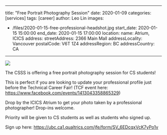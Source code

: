 

---
title: "Free Portrait Photography Session"
date: 2020-01-09
categories: [services]
tags: [career]
author: Leo Lin
images:
  - /files/2020-01-15-free-professional-headshot.jpg
start_date: 2020-01-15 15:00:00
end_date: 2020-01-15 17:00:00
location:
  name: Atrium, ICICS
  address:
    streetAddress: 2366 Main Mall
    addressLocality: Vancouver
    postalCode: V6T 1Z4
    addressRegion: BC
    addressCountry: CA
---

![](/files/2020-01-15-free-professional-headshot.jpg)


The CSSS is offering a free portrait photography session for CS students! 

This is perfect if you are looking to update your professional profile just before the Technical Career Fair! (TCF event here: https://www.facebook.com/events/1413043358865329)

Drop by the ICICS Atrium to get your photo taken by a professional photographer! Drop-ins welcome.

Priority will be given to CS students as well as students who signed up.

Sign up here: https://ubc.ca1.qualtrics.com/jfe/form/SV_6EDcqxVcK7yPo1v

